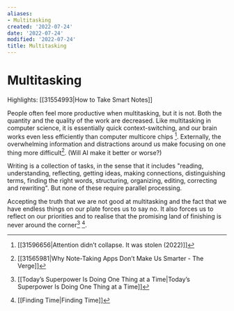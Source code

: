 ```yaml
---
aliases:
- Multitasking
created: '2022-07-24'
date: '2022-07-24'
modified: '2022-07-24'
title: Multitasking
---
```


# Multitasking

Highlights: [[31554993|How to Take Smart Notes]]

People often feel more productive when multitasking, but it is not. Both the quantity and the quality of the work are decreased. Like multitasking in computer science, it is essentially quick context-switching, and our brain works even less efficiently than computer multicore chips [^1]. Externally, the overwhelming information and distractions around us make focusing on one thing more difficult[^2]. (Will AI make it better or worse?)

Writing is a collection of tasks, in the sense that it includes "reading, understanding, reflecting, getting ideas, making connections, distinguishing terms, finding the right words, structuring, organizing, editing, correcting and rewriting". But none of these require parallel processing.

Accepting the truth that we are not good at multitasking and the fact that we have endless things on our plate forces us to say no. It also forces us to reflect on our priorities and to realise that the promising land of finishing is never around the corner[^3] [^4].

[^1]: [[31596656|Attention didn’t collapse. It was stolen (2022)]]
[^2]: [[31565981|Why Note-Taking Apps Don’t Make Us Smarter - The Verge]]
[^3]: [[Today’s Superpower Is Doing One Thing at a Time|Today’s Superpower Is Doing One Thing at a Time]]
[^4]: [[Finding Time|Finding Time]]